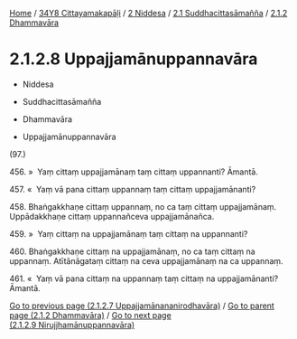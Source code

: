 
[Home](/) / [34Y8 Cittayamakapāḷi](../../...md) / [2 Niddesa](../...md) / [2.1 Suddhacittasāmañña](...md) / [2.1.2 Dhammavāra](../34Y8/2/2.1/2.1.2.md)

# 2.1.2.8 Uppajjamānuppannavāra

* Niddesa

* Suddhacittasāmañña

* Dhammavāra

* Uppajjamānuppannavāra

(97.)

456\. »  Yaṃ cittaṃ uppajjamānaṃ taṃ cittaṃ uppannanti? Āmantā.

457\. «  Yaṃ vā pana cittaṃ uppannaṃ taṃ cittaṃ uppajjamānanti?

458\. Bhaṅgakkhaṇe cittaṃ uppannaṃ, no ca taṃ cittaṃ uppajjamānaṃ. Uppādakkhaṇe cittaṃ uppannañceva uppajjamānañca.

459\. »  Yaṃ cittaṃ na uppajjamānaṃ taṃ cittaṃ na uppannanti?

460\. Bhaṅgakkhaṇe cittaṃ na uppajjamānaṃ, no ca taṃ cittaṃ na uppannaṃ. Atītānāgataṃ cittaṃ na ceva uppajjamānaṃ na ca uppannaṃ.

461\. «  Yaṃ vā pana cittaṃ na uppannaṃ taṃ cittaṃ na uppajjamānanti? Āmantā.

[Go to previous page (2.1.2.7 Uppajjamānananirodhavāra)](2.1.2.7.md) / [Go to parent page (2.1.2 Dhammavāra)](../34Y8/2/2.1/2.1.2.md) / [Go to next page (2.1.2.9 Nirujjhamānuppannavāra)](2.1.2.9.md)


